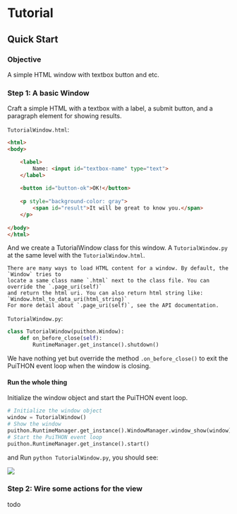 # Tutorial

## Quick Start

### Objective

A simple HTML window with textbox button and etc.

### Step 1: A basic Window

Craft a simple HTML with a textbox with a label, a submit button, and a paragraph element for showing results.

`TutorialWindow.html`:

```html
<html>
<body>

    <label>
        Name: <input id="textbox-name" type="text">    
    </label>
    
    <button id="button-ok">OK!</button>
    
    <p style="background-color: gray">
        <span id="result">It will be great to know you.</span>
    </p>
    
</body>
</html>
```

And we create a TutorialWindow class for this window. A `TutorialWindow.py` at the same level with the `TutorialWindow.html`.

    There are many ways to load HTML content for a window. By default, the `Window` tries to 
    locate a same class name `.html` next to the class file. You can override the `.page_uri(self)` 
    and return the html uri. You can also return html string like: `Window.html_to_data_uri(html_string)` 
    For more detail about `.page_uri(self)`, see the API documentation. 

`TutorialWindow.py`:

```python
class TutorialWindow(puithon.Window):
    def on_before_close(self):
        RuntimeManager.get_instance().shutdown()
```

We have nothing yet but override the method `.on_before_close()` to exit the PuiTHON event loop when the window 
is closing.

#### Run the whole thing

Initialize the window object and start the PuiTHON event loop.

```python
# Initialize the window object
window = TutorialWindow()
# Show the window
puithon.RuntimeManager.get_instance().WindowManager.window_show(window)
# Start the PuiTHON event loop
puithon.RuntimeManager.get_instance().start()
```

and Run `python TutorialWindow.py`, you should see:

![](sc.png-todo)

### Step 2: Wire some actions for the view

todo

